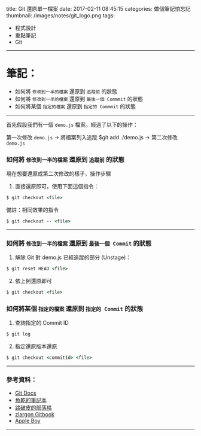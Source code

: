 title: Git 還原單一檔案
date: 2017-02-11 08:45:15
categories: 做個筆記怕忘記
thumbnail: /images/notes/git_logo.png
tags:
- 程式設計
- 重點筆記
- Git
---

# 筆記：

* 如何將 `修改到一半的檔案` 還原到 `追蹤前` 的狀態
* 如何將 `修改到一半的檔案` 還原到 `最後一個 Commmit` 的狀態
* 如何將某個 `指定的檔案` 還原到 `指定的 Commmit` 的狀態

******

首先假設我們有一個 `demo.js` 檔案。經過了以下的操作：

第一次修改 `demo.js` -> 將檔案列入追蹤 $git add ./demo.js -> 第二次修改 `demo.js`


### 如何將 `修改到一半的檔案` 還原到 `追蹤前` 的狀態

現在想要還原成第二次修改的樣子，操作步驟

1. 直接還原即可，使用下面這個指令：

``` bat
$ git checkout <file>
```

備註：相同效果的指令

``` bat
$ git checkout -- <file>
```

******

### 如何將 `修改到一半的檔案` 還原到 `最後一個 Commit` 的狀態

1. 解除 Git 對 demo.js 已經追蹤的部分 (Unstage)：

``` bat
$ git reset HEAD <file>
```

2. 依上例還原即可

``` bat
$ git checkout <file>
```

### 如何將某個 `指定的檔案` 還原到 `指定的 Commit` 的狀態

1. 查詢指定的 Commit ID

``` bat
$ git log
```

2. 指定還原版本還原

``` bat
$ git checkout <commitId> <file>
```

******

### 參考資料：

* [Git Docs](https://git-scm.com/book/zh-tw/v1/Git-%E5%9F%BA%E7%A4%8E-%E5%BE%A9%E5%8E%9F)
* [魚乾的筆記本](http://fishjerky.blogspot.tw/2011/10/git.html)
* [路破皮的部落格](http://blog.lupopi.com/2012/05/git-git-reset-and-git-checkout.html)
* [zlargon Gitbook](https://zlargon.gitbooks.io/git-tutorial/content/file/recover.html)
* [Apple Boy](https://blog.wu-boy.com/2010/08/git-%E7%89%88%E6%9C%AC%E6%8E%A7%E5%88%B6%EF%BC%9A%E5%88%A9%E7%94%A8-git-reset-%E6%81%A2%E5%BE%A9%E6%AA%94%E6%A1%88%E3%80%81%E6%9A%AB%E5%AD%98%E7%8B%80%E6%85%8B%E3%80%81commit-%E8%A8%8A%E6%81%AF/)

******

<!-- 將 -> 更換成 i.fa.fa-arrow-right -->
<script>
  var article = $('#main').html();
  var scriptStart = article.indexOf('<script>');
  article = article.substring(0, scriptStart); // 移除這串 script
  article = article.replace(/-&gt;/g, '<i class="fa fa-arrow-right" aria-hidden="true"></i>');
  $('#main').html(article);
</script>
